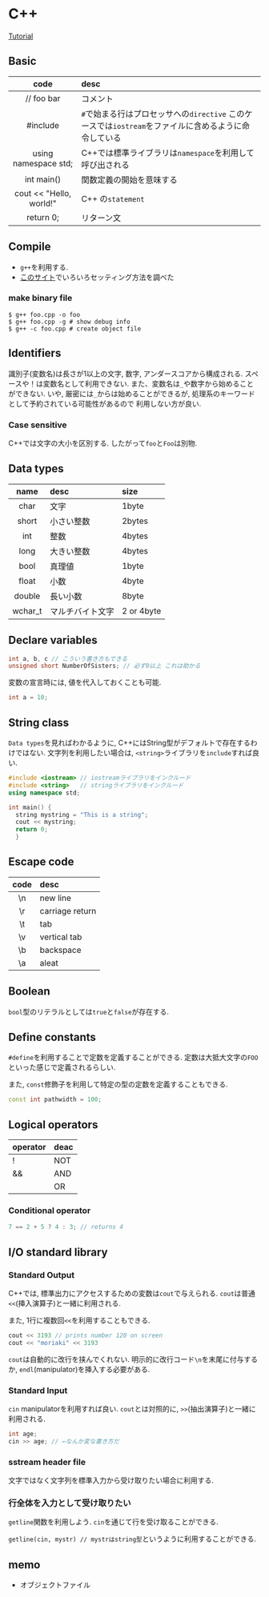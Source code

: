 # C++
[Tutorial](http://www.cplusplus.com/files/tutorial.pdf)

## Basic
| code | desc |
|:----:|:-----|
| // foo bar | コメント |
| #include <iostream> | `#`で始まる行はプロセッサへの`directive`  このケースでは`iostream`をファイルに含めるように命令している |
| using namespace std; | C++では標準ライブラリは`namespace`を利用して呼び出される |
| int main() | 関数定義の開始を意味する |
| cout << "Hello, world!" | C++ の`statement` |
| return 0; | リターン文 |

## Compile
+ `g++`を利用する.
+ [このサイト](http://kaworu.jpn.org/cpp/g++)でいろいろセッティング方法を調べた

### make binary file
```
$ g++ foo.cpp -o foo
$ g++ foo.cpp -g # show debug info
$ g++ -c foo.cpp # create object file
```

## Identifiers
識別子(変数名)は長さが1以上の文字, 数字, アンダースコアから構成される.
スペースや！は変数名として利用できない.
また、変数名は`_`や数字から始めることができない.
いや, 厳密には`_`からは始めることができるが, 処理系のキーワードとして予約されている可能性があるので
利用しない方が良い.

### Case sensitive
C++では文字の大小を区別する.
したがって`foo`と`Foo`は別物.

## Data types
| name | desc | size |
|:----:|:-----|:-----|
| char | 文字 | 1byte |
| short | 小さい整数 | 2bytes |
| int | 整数 | 4bytes |
| long | 大きい整数 | 4bytes |
| bool | 真理値 | 1byte |
| float | 小数 | 4byte |
| double | 長い小数 | 8byte |
| wchar_t | マルチバイト文字 | 2 or 4byte |

## Declare variables
```cpp
int a, b, c // こういう書き方もできる
unsigned short NumberOfSisters; // 必ず0以上 これは助かる
```

変数の宣言時には, 値を代入しておくことも可能.

```cpp
int a = 10;
```

## String class
`Data types`を見ればわかるように, C++にはString型がデフォルトで存在するわけではない.
文字列を利用したい場合は, `<string>`ライブラリを`include`すれば良い.

```cpp
#include <iostream> // iostreamライブラリをインクルード
#include <string>   // stringライブラリをインクルード
using namespace std;

int main() {
  string mystring = "This is a string";
  cout << mystring;
  return 0;
  }
```

## Escape code
| code | desc |
|:----:|:-----|
| \n | new line |
| \r |  carriage return |
| \t | tab |
| \v | vertical tab |
| \b | backspace |
| \a | aleat |

## Boolean
`bool`型のリテラルとしては`true`と`false`が存在する.

## Define constants
`#define`を利用することで定数を定義することができる.
定数は大抵大文字の`FOO`といった感じで定義されるらしい.

また, `const`修飾子を利用して特定の型の定数を定義することもできる.

```cpp
const int pathwidth = 100;
```

## Logical operators
| operator | deac |
|:---------|:-----|
| ! | NOT |
| && | AND |
|   | OR |

### Conditional operator
```cpp
7 == 2 + 5 ? 4 : 3; // returns 4
```

## I/O standard library
### Standard Output
C++では, 標準出力にアクセスするための変数は`cout`で与えられる.
`cout`は普通`<<`(挿入演算子)と一緒に利用される.

また, 1行に複数回`<<`を利用することもできる.

```cpp
cout << 3193 // prints number 120 on screen
cout << "moriaki" << 3193
```

`cout`は自動的に改行を挟んでくれない. 明示的に改行コード`\n`を末尾に付与するか, 
`endl`(manipulator)を挿入する必要がある.

### Standard Input
`cin` manipulatorを利用すれば良い.
`cout`とは対照的に, `>>`(抽出演算子)と一緒に利用される.

```cpp
int age;
cin >> age; // ←なんか変な書き方だ
```

### sstream header file
文字ではなく文字列を標準入力から受け取りたい場合に利用する.

### 行全体を入力として受け取りたい
`getline`関数を利用しよう. `cin`を通じて行を受け取ることができる.

`getline(cin, mystr) // mystrはstring型`というように利用することができる.

## memo
+ オブジェクトファイル

